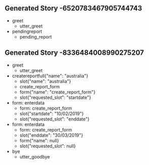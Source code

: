 ## Generated Story -6520783467905744743
* greet
    - utter_greet
* pendingreport
    - pending_report

## Generated Story -8336484008990275207
* greet
    - utter_greet
* createreportfull{"name": "australia"}
    - slot{"name": "australia"}
    - create_report_form
    - form{"name": "create_report_form"}
    - slot{"requested_slot": "startdate"}
* form: enterdata
    - form: create_report_form
    - slot{"startdate": "10/02/2019"}
    - slot{"requested_slot": "enddate"}
* form: enterdata
    - form: create_report_form
    - slot{"enddate": "30/03/2019"}
    - form{"name": null}
    - slot{"requested_slot": null}
* bye
    - utter_goodbye
